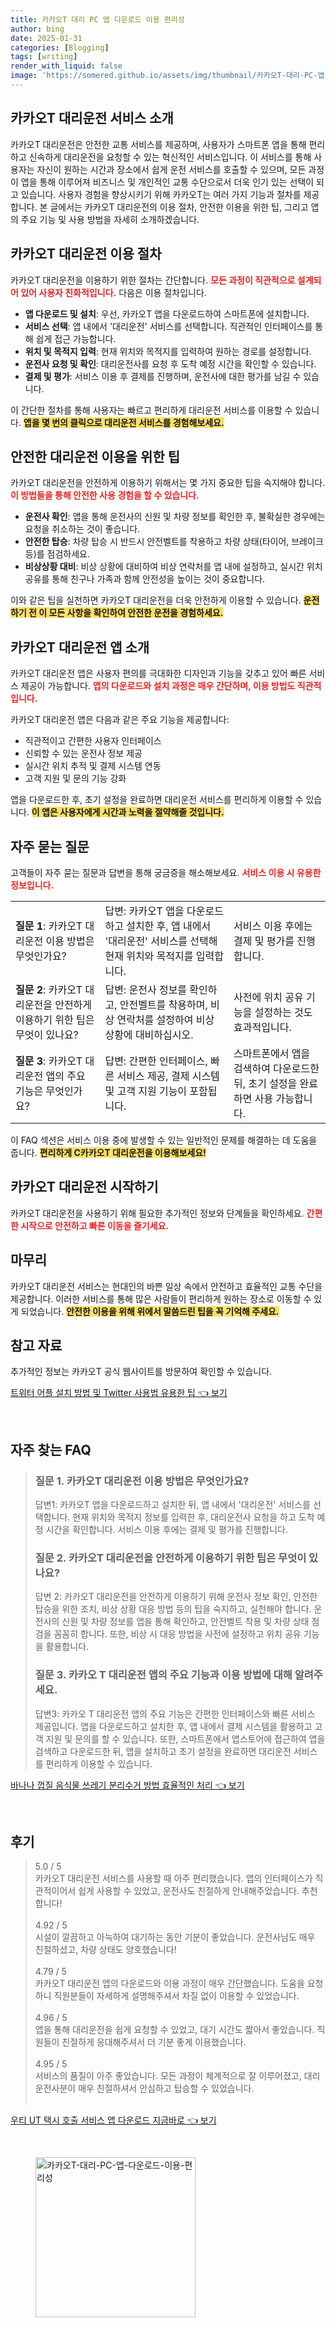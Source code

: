 ```yaml
---
title: 카카오T 대리 PC 앱 다운로드 이용 편리성
author: bing
date: 2025-01-31
categories: [Blogging]
tags: [writing]
render_with_liquid: false
image: 'https://somered.github.io/assets/img/thumbnail/카카오T-대리-PC-앱-다운로드-이용-편리성.webp'
---
```



<h2 id='카카오T대리운전서비스소개'>카카오T 대리운전 서비스 소개</h2>

<p>카카오T 대리운전은 안전한 교통 서비스를 제공하며, 사용자가 스마트폰 앱을 통해 편리하고 신속하게 대리운전을 요청할 수 있는 혁신적인 서비스입니다. 이 서비스를 통해 사용자는 자신이 원하는 시간과 장소에서 쉽게 운전 서비스를 호출할 수 있으며, 모든 과정이 앱을 통해 이루어져 비즈니스 및 개인적인 교통 수단으로서 더욱 인기 있는 선택이 되고 있습니다. 사용자 경험을 향상시키기 위해 카카오T는 여러 가지 기능과 절차를 제공합니다. 본 글에서는 카카오T 대리운전의 이용 절차, 안전한 이용을 위한 팁, 그리고 앱의 주요 기능 및 사용 방법을 자세히 소개하겠습니다.</p>

<h2 id='이용절차'>카카오T 대리운전 이용 절차</h2>

<p>카카오T 대리운전을 이용하기 위한 절차는 간단합니다. <b><span style="color: #ee2323;">모든 과정이 직관적으로 설계되어 있어 사용자 친화적입니다.</span></b> 다음은 이용 절차입니다.</p>

<ul>
    <li><b>앱 다운로드 및 설치</b>: 우선, 카카오T 앱을 다운로드하여 스마트폰에 설치합니다.</li>
    <li><b>서비스 선택</b>: 앱 내에서 '대리운전' 서비스를 선택합니다. 직관적인 인터페이스를 통해 쉽게 접근 가능합니다.</li>
    <li><b>위치 및 목적지 입력</b>: 현재 위치와 목적지를 입력하여 원하는 경로를 설정합니다.</li>
    <li><b>운전사 요청 및 확인</b>: 대리운전사를 요청 후 도착 예정 시간을 확인할 수 있습니다.</li>
    <li><b>결제 및 평가</b>: 서비스 이용 후 결제를 진행하며, 운전사에 대한 평가를 남길 수 있습니다.</li>
</ul>

<p>이 간단한 절차를 통해 사용자는 빠르고 편리하게 대리운전 서비스를 이용할 수 있습니다. <b><span style="background-color: #ffe066;">앱을 몇 번의 클릭으로 대리운전 서비스를 경험해보세요.</span></b></p>

<h2 id='안전한이용팁'>안전한 대리운전 이용을 위한 팁</h2>

<p>카카오T 대리운전을 안전하게 이용하기 위해서는 몇 가지 중요한 팁을 숙지해야 합니다. <b><span style="color: #ee2323;">이 방법들을 통해 안전한 사용 경험을 할 수 있습니다.</span></b></p>

<ul>
    <li><b>운전사 확인</b>: 앱을 통해 운전사의 신원 및 차량 정보를 확인한 후, 불확실한 경우에는 요청을 취소하는 것이 좋습니다.</li>
    <li><b>안전한 탑승</b>: 차량 탑승 시 반드시 안전벨트를 착용하고 차량 상태(타이어, 브레이크 등)를 점검하세요.</li>
    <li><b>비상상황 대비</b>: 비상 상황에 대비하여 비상 연락처를 앱 내에 설정하고, 실시간 위치 공유를 통해 친구나 가족과 함께 안전성을 높이는 것이 중요합니다.</li>
</ul>

<p>이와 같은 팁을 실천하면 카카오T 대리운전을 더욱 안전하게 이용할 수 있습니다. <b><span style="background-color: #ffe066;">운전하기 전 이 모든 사항을 확인하여 안전한 운전을 경험하세요.</span></b></p>

<h2 id='대리운전앱소개'>카카오T 대리운전 앱 소개</h2>

<p>카카오T 대리운전 앱은 사용자 편의를 극대화한 디자인과 기능을 갖추고 있어 빠른 서비스 제공이 가능합니다. <b><span style="color: #ee2323;">앱의 다운로드와 설치 과정은 매우 간단하며, 이용 방법도 직관적입니다.</span></b></p>

<p>카카오T 대리운전 앱은 다음과 같은 주요 기능을 제공합니다:</p>

<ul>
    <li>직관적이고 간편한 사용자 인터페이스</li>
    <li>신뢰할 수 있는 운전사 정보 제공</li>
    <li>실시간 위치 추적 및 결제 시스템 연동</li>
    <li>고객 지원 및 문의 기능 강화</li>
</ul>

<p>앱을 다운로드한 후, 초기 설정을 완료하면 대리운전 서비스를 편리하게 이용할 수 있습니다. <b><span style="background-color: #ffe066;">이 앱은 사용자에게 시간과 노력을 절약해줄 것입니다.</span></b></p>

<h2 id='자주묻는질문'>자주 묻는 질문</h2>

<p>고객들이 자주 묻는 질문과 답변을 통해 궁금증을 해소해보세요. <b><span style="color: #ee2323;">서비스 이용 시 유용한 정보입니다.</span></b></p>

<table>
    <tr>
        <td><b>질문 1</b>: 카카오T 대리운전 이용 방법은 무엇인가요?</td>
        <td>답변: 카카오T 앱을 다운로드하고 설치한 후, 앱 내에서 '대리운전' 서비스를 선택해 현재 위치와 목적지를 입력합니다.</td>
        <td>서비스 이용 후에는 결제 및 평가를 진행합니다.</td>
    </tr>
    <tr>
        <td><b>질문 2</b>: 카카오T 대리운전을 안전하게 이용하기 위한 팁은 무엇이 있나요?</td>
        <td>답변: 운전사 정보를 확인하고, 안전벨트를 착용하며, 비상 연락처를 설정하여 비상 상황에 대비하십시오.</td>
        <td>사전에 위치 공유 기능을 설정하는 것도 효과적입니다.</td>
    </tr>
    <tr>
        <td><b>질문 3</b>: 카카오T 대리운전 앱의 주요 기능은 무엇인가요?</td>
        <td>답변: 간편한 인터페이스, 빠른 서비스 제공, 결제 시스템 및 고객 지원 기능이 포함됩니다.</td>
        <td>스마트폰에서 앱을 검색하여 다운로드한 뒤, 초기 설정을 완료하면 사용 가능합니다.</td>
    </tr>
</table>

<p>이 FAQ 섹션은 서비스 이용 중에 발생할 수 있는 일반적인 문제를 해결하는 데 도움을 줍니다. <b><span style="background-color: #ffe066;">편리하게 C카카오T 대리운전을 이용해보세요!</span></b></p>

<h2 id='시작하기'>카카오T 대리운전 시작하기</h2>

<p>카카오T 대리운전을 사용하기 위해 필요한 추가적인 정보와 단계들을 확인하세요. <b><span style="color: #ee2323;">간편한 시작으로 안전하고 빠른 이동을 즐기세요.</span></b></p>

<h2 id='마무리'>마무리</h2>

<p>카카오T 대리운전 서비스는 현대인의 바쁜 일상 속에서 안전하고 효율적인 교통 수단을 제공합니다. 이러한 서비스를 통해 많은 사람들이 편리하게 원하는 장소로 이동할 수 있게 되었습니다. <b><span style="background-color: #ffe066;">안전한 이용을 위해 위에서 말씀드린 팁을 꼭 기억해 주세요.</span></b></p>

<h2 id='참고자료'>참고 자료</h2>

<p>추가적인 정보는 카카오T 공식 웹사이트를 방문하여 확인할 수 있습니다.</p>


<p><a class="click-button" title="트위터 어플 설치 방법 및 Twitter 사용법 유용한 팁" href="https://somered.github.io/posts/%ED%8A%B8%EC%9C%84%ED%84%B0-%EC%96%B4%ED%94%8C-%EC%84%A4%EC%B9%98-%EB%B0%A9%EB%B2%95-%EB%B0%8F-Twitter-%EC%82%AC%EC%9A%A9%EB%B2%95-%EC%9C%A0%EC%9A%A9%ED%95%9C-%ED%8C%81/" rel="dofollow">트위터 어플 설치 방법 및 Twitter 사용법 유용한 팁 👈 보기</a></p><br>
<h2 id='자주_찾는_FAQ'>자주 찾는 FAQ</h2>
<div itemscope="" itemtype="https://schema.org/FAQPage">
<blockquote>
<div itemscope="" itemprop="mainEntity" itemtype="https://schema.org/Question">
<h3 itemprop="name">질문 1. 카카오T 대리운전 이용 방법은 무엇인가요?</h3>
<div itemscope="" itemprop="acceptedAnswer" itemtype="https://schema.org/Answer">
<span itemprop="text">
<p>답변1: 카카오T 앱을 다운로드하고 설치한 뒤, 앱 내에서 '대리운전' 서비스를 선택합니다. 현재 위치와 목적지 정보를 입력한 후, 대리운전사 요청을 하고 도착 예정 시간을 확인합니다. 서비스 이용 후에는 결제 및 평가를 진행합니다.</p>
</span>
</div>
</div>
<div itemscope="" itemprop="mainEntity" itemtype="https://schema.org/Question">
<h3 itemprop="name">질문 2. 카카오T 대리운전을 안전하게 이용하기 위한 팁은 무엇이 있나요?</h3>
<div itemscope="" itemprop="acceptedAnswer" itemtype="https://schema.org/Answer">
<span itemprop="text">
<p>답변 2: 카카오T 대리운전을 안전하게 이용하기 위해 운전사 정보 확인, 안전한 탑승을 위한 조치, 비상 상황 대응 방법 등의 팁을 숙지하고, 실천해야 합니다. 운전사의 신원 및 차량 정보를 앱을 통해 확인하고, 안전벨트 착용 및 차량 상태 점검을 꼼꼼히 합니다. 또한, 비상 시 대응 방법을 사전에 설정하고 위치 공유 기능을 활용합니다.</p>
</span>
</div>
</div>
<div itemscope="" itemprop="mainEntity" itemtype="https://schema.org/Question">
<h3 itemprop="name">질문 3. 카카오 T 대리운전 앱의 주요 기능과 이용 방법에 대해 알려주세요.</h3>
<div itemscope="" itemprop="acceptedAnswer" itemtype="https://schema.org/Answer">
<span itemprop="text">
<p>답변3: 카카오 T 대리운전 앱의 주요 기능은 간편한 인터페이스와 빠른 서비스 제공입니다. 앱을 다운로드하고 설치한 후, 앱 내에서 결제 시스템을 활용하고 고객 지원 및 문의를 할 수 있습니다. 또한, 스마트폰에서 앱스토어에 접근하여 앱을 검색하고 다운로드한 뒤, 앱을 설치하고 초기 설정을 완료하면 대리운전 서비스를 편리하게 이용할 수 있습니다.</p>
</span>
</div>
</div>
</blockquote>
</div>
<p><a class="click-button" title="바나나 껍질 음식물 쓰레기 분리수거 방법 효율적인 처리" href="https://somered.github.io/posts/%EB%B0%94%EB%82%98%EB%82%98-%EA%BB%8D%EC%A7%88-%EC%9D%8C%EC%8B%9D%EB%AC%BC-%EC%93%B0%EB%A0%88%EA%B8%B0-%EB%B6%84%EB%A6%AC%EC%88%98%EA%B1%B0-%EB%B0%A9%EB%B2%95-%ED%9A%A8%EC%9C%A8%EC%A0%81%EC%9D%B8-%EC%B2%98%EB%A6%AC/" rel="dofollow">바나나 껍질 음식물 쓰레기 분리수거 방법 효율적인 처리 👈 보기</a></p><br>
<h2 id='후기'>후기</h2>
<div itemscope itemtype="https://schema.org/Product">
  <blockquote>
  <div itemprop="review" itemscope itemtype="https://schema.org/Review">
      <div itemprop="reviewRating" itemscope itemtype="https://schema.org/Rating"> <span itemprop="ratingValue">5.0</span> / <span itemprop="bestRating">5</span> </div>
      <span itemprop="reviewBody">카카오T 대리운전 서비스를 사용할 때 아주 편리했습니다. 앱의 인터페이스가 직관적이어서 쉽게 사용할 수 있었고, 운전사도 친절하게 안내해주었습니다. 추천합니다!</span>
  </div>
  <br>
  <div itemprop="review" itemscope itemtype="https://schema.org/Review">
      <div itemprop="reviewRating" itemscope itemtype="https://schema.org/Rating"> <span itemprop="ratingValue">4.92</span> / <span itemprop="bestRating">5</span> </div>
      <span itemprop="reviewBody">시설이 깔끔하고 아늑하여 대기하는 동안 기분이 좋았습니다. 운전사님도 매우 친절하셨고, 차량 상태도 양호했습니다!</span>
  </div>
  <br>
  <div itemprop="review" itemscope itemtype="https://schema.org/Review">
      <div itemprop="reviewRating" itemscope itemtype="https://schema.org/Rating"> <span itemprop="ratingValue">4.79</span> / <span itemprop="bestRating">5</span> </div>
      <span itemprop="reviewBody">카카오T 대리운전 앱의 다운로드와 이용 과정이 매우 간단했습니다. 도움을 요청하니 직원분들이 자세하게 설명해주셔서 차질 없이 이용할 수 있었습니다.</span>
  </div>
  <br>
  <div itemprop="review" itemscope itemtype="https://schema.org/Review">
      <div itemprop="reviewRating" itemscope itemtype="https://schema.org/Rating"> <span itemprop="ratingValue">4.96</span> / <span itemprop="bestRating">5</span> </div>
      <span itemprop="reviewBody">앱을 통해 대리운전을 쉽게 요청할 수 있었고, 대기 시간도 짧아서 좋았습니다. 직원들이 친절하게 응대해주셔서 더 기분 좋게 이용했습니다.</span>
  </div>
  <br>
  <div itemprop="review" itemscope itemtype="https://schema.org/Review">
      <div itemprop="reviewRating" itemscope itemtype="https://schema.org/Rating"> <span itemprop="ratingValue">4.95</span> / <span itemprop="bestRating">5</span> </div>
      <span itemprop="reviewBody">서비스의 품질이 아주 좋았습니다. 모든 과정이 체계적으로 잘 이루어졌고, 대리운전사분이 매우 친절하셔서 안심하고 탑승할 수 있었습니다.</span>
  </div>
  <br>
  </blockquote>
</div>
<p><a class="click-button" title="우티 UT 택시 호출 서비스 앱 다운로드 지금바로" href="https://somered.github.io/posts/%EC%9A%B0%ED%8B%B0-UT-%ED%83%9D%EC%8B%9C-%ED%98%B8%EC%B6%9C-%EC%84%9C%EB%B9%84%EC%8A%A4-%EC%95%B1-%EB%8B%A4%EC%9A%B4%EB%A1%9C%EB%93%9C-%EC%A7%80%EA%B8%88%EB%B0%94%EB%A1%9C/" rel="dofollow">우티 UT 택시 호출 서비스 앱 다운로드 지금바로 👈 보기</a></p><br>
<figure class="image"><img src="https://somered.github.io/assets/img/thumbnail/카카오T-대리-PC-앱-다운로드-이용-편리성.webp" alt="카카오T-대리-PC-앱-다운로드-이용-편리성" width="256" height="256"></figure>